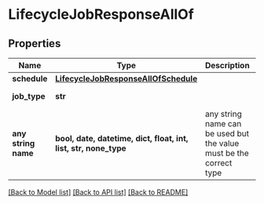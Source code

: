 # LifecycleJobResponseAllOf


## Properties
Name | Type | Description | Notes
------------ | ------------- | ------------- | -------------
**schedule** | [**LifecycleJobResponseAllOfSchedule**](LifecycleJobResponseAllOfSchedule.md) |  | 
**job_type** | **str** |  | defaults to "LIFECYCLE"
**any string name** | **bool, date, datetime, dict, float, int, list, str, none_type** | any string name can be used but the value must be the correct type | [optional]

[[Back to Model list]](../README.md#documentation-for-models) [[Back to API list]](../README.md#documentation-for-api-endpoints) [[Back to README]](../README.md)


